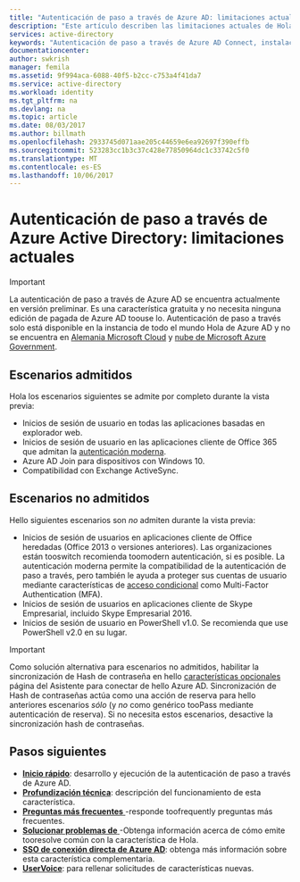 ```yaml
---
title: "Autenticación de paso a través de Azure AD: limitaciones actuales | Microsoft Docs"
description: "Este artículo describen las limitaciones actuales de Hola de autenticación de paso a través de Azure Active Directory (Azure AD)."
services: active-directory
keywords: "Autenticación de paso a través de Azure AD Connect, instalación de Active Directory, componentes necesarios para Azure AD, SSO, inicio de sesión único"
documentationcenter: 
author: swkrish
manager: femila
ms.assetid: 9f994aca-6088-40f5-b2cc-c753a4f41da7
ms.service: active-directory
ms.workload: identity
ms.tgt_pltfrm: na
ms.devlang: na
ms.topic: article
ms.date: 08/03/2017
ms.author: billmath
ms.openlocfilehash: 2933745d071aae205c44659e6ea92697f390effb
ms.sourcegitcommit: 523283cc1b3c37c428e77850964dc1c33742c5f0
ms.translationtype: MT
ms.contentlocale: es-ES
ms.lasthandoff: 10/06/2017
---
```

# <a name="azure-active-directory-pass-through-authentication-current-limitations"></a>Autenticación de paso a través de Azure Active Directory: limitaciones actuales

>[!IMPORTANT]
>La autenticación de paso a través de Azure AD se encuentra actualmente en versión preliminar. Es una característica gratuita y no necesita ninguna edición de pagada de Azure AD toouse lo. Autenticación de paso a través solo está disponible en la instancia de todo el mundo Hola de Azure AD y no se encuentra en [Alemania Microsoft Cloud](http://www.microsoft.de/cloud-deutschland) y [nube de Microsoft Azure Government](https://azure.microsoft.com/features/gov/).

## <a name="supported-scenarios"></a>Escenarios admitidos

Hola los escenarios siguientes se admite por completo durante la vista previa:

- Inicios de sesión de usuario en todas las aplicaciones basadas en explorador web.
- Inicios de sesión de usuario en las aplicaciones cliente de Office 365 que admitan la [autenticación moderna](https://aka.ms/modernauthga).
- Azure AD Join para dispositivos con Windows 10.
- Compatibilidad con Exchange ActiveSync.

## <a name="unsupported-scenarios"></a>Escenarios no admitidos

Hello siguientes escenarios son _no_ admiten durante la vista previa:

- Inicios de sesión de usuarios en aplicaciones cliente de Office heredadas (Office 2013 o versiones anteriores). Las organizaciones están tooswitch recomienda toomodern autenticación, si es posible. La autenticación moderna permite la compatibilidad de la autenticación de paso a través, pero también le ayuda a proteger sus cuentas de usuario mediante características de [acceso condicional](../active-directory-conditional-access.md) como Multi-Factor Authentication (MFA).
- Inicios de sesión de usuarios en aplicaciones cliente de Skype Empresarial, incluido Skype Empresarial 2016.
- Inicios de sesión de usuario en PowerShell v1.0. Se recomienda que use PowerShell v2.0 en su lugar.

>[!IMPORTANT]
>Como solución alternativa para escenarios no admitidos, habilitar la sincronización de Hash de contraseña en hello [características opcionales](active-directory-aadconnect-get-started-custom.md#optional-features) página del Asistente para conectar de hello Azure AD. Sincronización de Hash de contraseñas actúa como una acción de reserva para hello anteriores escenarios _sólo_ (y _no_ como genérico tooPass mediante autenticación de reserva). Si no necesita estos escenarios, desactive la sincronización hash de contraseñas.

## <a name="next-steps"></a>Pasos siguientes
- [**Inicio rápido**](active-directory-aadconnect-pass-through-authentication-quick-start.md): desarrollo y ejecución de la autenticación de paso a través de Azure AD.
- [**Profundización técnica**](active-directory-aadconnect-pass-through-authentication-how-it-works.md): descripción del funcionamiento de esta característica.
- [**Preguntas más frecuentes** ](active-directory-aadconnect-pass-through-authentication-faq.md) -responde toofrequently preguntas más frecuentes.
- [**Solucionar problemas de** ](active-directory-aadconnect-troubleshoot-pass-through-authentication.md) -Obtenga información acerca de cómo emite tooresolve común con la característica de Hola.
- [**SSO de conexión directa de Azure AD**](active-directory-aadconnect-sso.md): obtenga más información sobre esta característica complementaria.
- [**UserVoice**](https://feedback.azure.com/forums/169401-azure-active-directory/category/160611-directory-synchronization-aad-connect): para rellenar solicitudes de características nuevas.
